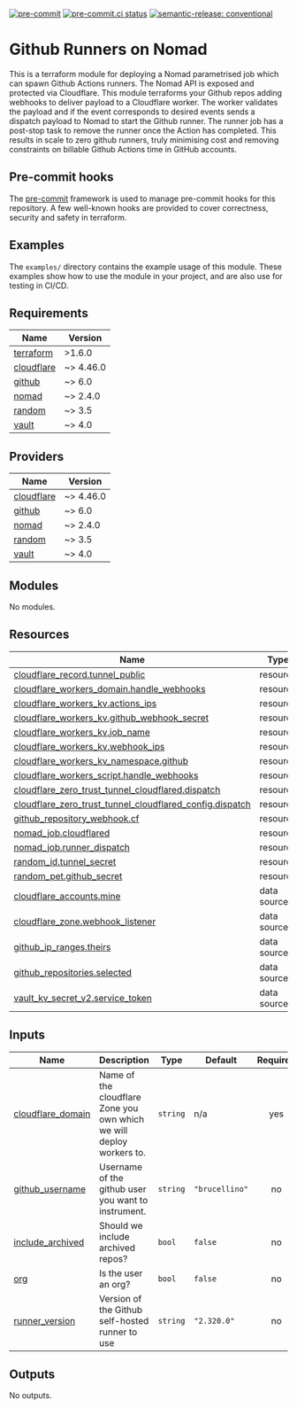 [![pre-commit](https://img.shields.io/badge/pre--commit-enabled-brightgreen?logo=pre-commit&logoColor=white)](https://github.com/pre-commit/pre-commit) [![pre-commit.ci status](https://results.pre-commit.ci/badge/github/brucellino/terraform-github-nomad-webhooks/main.svg)](https://results.pre-commit.ci/latest/github/brucellino/terraform-github-nomad-template/main) [![semantic-release: conventional](https://img.shields.io/badge/semantic--release-conventional-e10079?logo=semantic-release)](https://github.com/semantic-release/semantic-release)

# Github Runners on Nomad

This is a terraform module for deploying a Nomad parametrised job which can spawn Github Actions runners.
The Nomad API is exposed and protected via Cloudflare.
This module terraforms your Github repos adding webhooks to deliver payload to a Cloudflare worker.
The worker validates the payload and if the event corresponds to desired events sends a dispatch payload to Nomad to start the Github runner.
The runner job has a post-stop task to remove the runner once the Action has completed.
This results in scale to zero github runners, truly minimising cost and removing constraints on billable Github Actions time in GitHub accounts.

## Pre-commit hooks

<!-- Edit this section or delete if you make no change  -->

The [pre-commit](https://pre-commit.com) framework is used to manage pre-commit hooks for this repository.
A few well-known hooks are provided to cover correctness, security and safety in terraform.

## Examples

The `examples/` directory contains the example usage of this module.
These examples show how to use the module in your project, and are also use for testing in CI/CD.

<!--

Modify this section according to the kinds of examples you want
You may want to change the names of the examples or the kinds of
examples themselves

-->

<!-- BEGIN_TF_DOCS -->
## Requirements

| Name | Version |
|------|---------|
| <a name="requirement_terraform"></a> [terraform](#requirement\_terraform) | >1.6.0 |
| <a name="requirement_cloudflare"></a> [cloudflare](#requirement\_cloudflare) | ~> 4.46.0 |
| <a name="requirement_github"></a> [github](#requirement\_github) | ~> 6.0 |
| <a name="requirement_nomad"></a> [nomad](#requirement\_nomad) | ~> 2.4.0 |
| <a name="requirement_random"></a> [random](#requirement\_random) | ~> 3.5 |
| <a name="requirement_vault"></a> [vault](#requirement\_vault) | ~> 4.0 |

## Providers

| Name | Version |
|------|---------|
| <a name="provider_cloudflare"></a> [cloudflare](#provider\_cloudflare) | ~> 4.46.0 |
| <a name="provider_github"></a> [github](#provider\_github) | ~> 6.0 |
| <a name="provider_nomad"></a> [nomad](#provider\_nomad) | ~> 2.4.0 |
| <a name="provider_random"></a> [random](#provider\_random) | ~> 3.5 |
| <a name="provider_vault"></a> [vault](#provider\_vault) | ~> 4.0 |

## Modules

No modules.

## Resources

| Name | Type |
|------|------|
| [cloudflare_record.tunnel_public](https://registry.terraform.io/providers/cloudflare/cloudflare/latest/docs/resources/record) | resource |
| [cloudflare_workers_domain.handle_webhooks](https://registry.terraform.io/providers/cloudflare/cloudflare/latest/docs/resources/workers_domain) | resource |
| [cloudflare_workers_kv.actions_ips](https://registry.terraform.io/providers/cloudflare/cloudflare/latest/docs/resources/workers_kv) | resource |
| [cloudflare_workers_kv.github_webhook_secret](https://registry.terraform.io/providers/cloudflare/cloudflare/latest/docs/resources/workers_kv) | resource |
| [cloudflare_workers_kv.job_name](https://registry.terraform.io/providers/cloudflare/cloudflare/latest/docs/resources/workers_kv) | resource |
| [cloudflare_workers_kv.webhook_ips](https://registry.terraform.io/providers/cloudflare/cloudflare/latest/docs/resources/workers_kv) | resource |
| [cloudflare_workers_kv_namespace.github](https://registry.terraform.io/providers/cloudflare/cloudflare/latest/docs/resources/workers_kv_namespace) | resource |
| [cloudflare_workers_script.handle_webhooks](https://registry.terraform.io/providers/cloudflare/cloudflare/latest/docs/resources/workers_script) | resource |
| [cloudflare_zero_trust_tunnel_cloudflared.dispatch](https://registry.terraform.io/providers/cloudflare/cloudflare/latest/docs/resources/zero_trust_tunnel_cloudflared) | resource |
| [cloudflare_zero_trust_tunnel_cloudflared_config.dispatch](https://registry.terraform.io/providers/cloudflare/cloudflare/latest/docs/resources/zero_trust_tunnel_cloudflared_config) | resource |
| [github_repository_webhook.cf](https://registry.terraform.io/providers/integrations/github/latest/docs/resources/repository_webhook) | resource |
| [nomad_job.cloudflared](https://registry.terraform.io/providers/hashicorp/nomad/latest/docs/resources/job) | resource |
| [nomad_job.runner_dispatch](https://registry.terraform.io/providers/hashicorp/nomad/latest/docs/resources/job) | resource |
| [random_id.tunnel_secret](https://registry.terraform.io/providers/hashicorp/random/latest/docs/resources/id) | resource |
| [random_pet.github_secret](https://registry.terraform.io/providers/hashicorp/random/latest/docs/resources/pet) | resource |
| [cloudflare_accounts.mine](https://registry.terraform.io/providers/cloudflare/cloudflare/latest/docs/data-sources/accounts) | data source |
| [cloudflare_zone.webhook_listener](https://registry.terraform.io/providers/cloudflare/cloudflare/latest/docs/data-sources/zone) | data source |
| [github_ip_ranges.theirs](https://registry.terraform.io/providers/integrations/github/latest/docs/data-sources/ip_ranges) | data source |
| [github_repositories.selected](https://registry.terraform.io/providers/integrations/github/latest/docs/data-sources/repositories) | data source |
| [vault_kv_secret_v2.service_token](https://registry.terraform.io/providers/hashicorp/vault/latest/docs/data-sources/kv_secret_v2) | data source |

## Inputs

| Name | Description | Type | Default | Required |
|------|-------------|------|---------|:--------:|
| <a name="input_cloudflare_domain"></a> [cloudflare\_domain](#input\_cloudflare\_domain) | Name of the cloudflare Zone you own which we will deploy workers to. | `string` | n/a | yes |
| <a name="input_github_username"></a> [github\_username](#input\_github\_username) | Username of the github user you want to instrument. | `string` | `"brucellino"` | no |
| <a name="input_include_archived"></a> [include\_archived](#input\_include\_archived) | Should we include archived repos? | `bool` | `false` | no |
| <a name="input_org"></a> [org](#input\_org) | Is the user an org? | `bool` | `false` | no |
| <a name="input_runner_version"></a> [runner\_version](#input\_runner\_version) | Version of the Github self-hosted runner to use | `string` | `"2.320.0"` | no |

## Outputs

No outputs.
<!-- END_TF_DOCS -->

